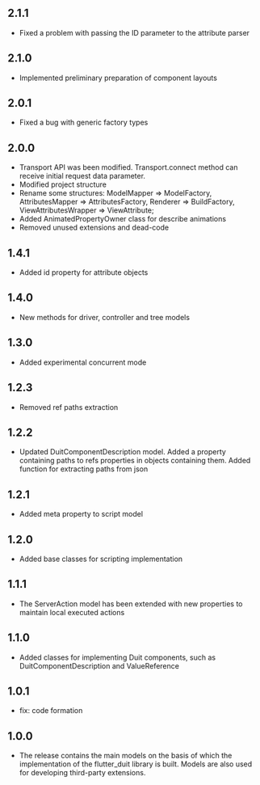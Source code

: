 ## 2.1.1

- Fixed a problem with passing the ID parameter to the attribute parser

## 2.1.0

- Implemented preliminary preparation of component layouts

## 2.0.1

- Fixed a bug with generic factory types

## 2.0.0

- Transport API was been modified. Transport.connect method can receive initial request data
  parameter.
- Modified project structure
- Rename some structures: ModelMapper => ModelFactory, AttributesMapper => AttributesFactory,
  Renderer => BuildFactory, ViewAttributesWrapper => ViewAttribute;
- Added AnimatedPropertyOwner class for describe animations
- Removed unused extensions and dead-code

## 1.4.1

- Added id property for attribute objects

## 1.4.0

- New methods for driver, controller and tree models

## 1.3.0

- Added experimental concurrent mode

## 1.2.3

- Removed ref paths extraction

## 1.2.2

- Updated DuitComponentDescription model. Added a property containing paths to refs properties in
  objects containing them. Added function for extracting paths from json

## 1.2.1

- Added meta property to script model

## 1.2.0

- Added base classes for scripting implementation

## 1.1.1

- The ServerAction model has been extended with new properties to maintain local executed actions

## 1.1.0

- Added classes for implementing Duit components, such as DuitComponentDescription and
  ValueReference

## 1.0.1

- fix: code formation

## 1.0.0

- The release contains the main models on the basis of which the implementation of the flutter_duit
  library is built. Models are also used for developing third-party extensions.
